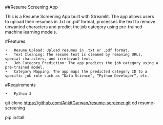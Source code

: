 ##Resume Screening App

This is a Resume Screening App built with Streamlit. The app allows users to upload their resumes in .txt or .pdf format, processes the text to remove unwanted characters and predict the job category using pre-trained machine learning models.

#Features

	•	Resume Upload: Upload resumes in .txt or .pdf format.
	•	Text Cleaning: The resume text is cleaned by removing URLs, special characters, and irrelevant text.
	•	Job Category Prediction: The app predicts the job category using a pre-trained model.
	•	Category Mapping: The app maps the predicted category ID to a specific job role such as “Data Science”, “Python Developer”, etc.

#Requirements

	•	Python 3

git clone https://github.com/AnkitGurwan/resume-screener.git
cd resume-screening

pip install